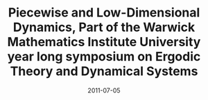 ---
title: "Piecewise and Low-Dimensional Dynamics, Part of the Warwick Mathematics Institute University year long symposium on Ergodic Theory and Dynamical Systems"
collection: talks
type: "Conference" 
permalink: /talks/2011talk4
venue: Warwick England UK
date: 2011-07-05
location: Warwick England UK
---